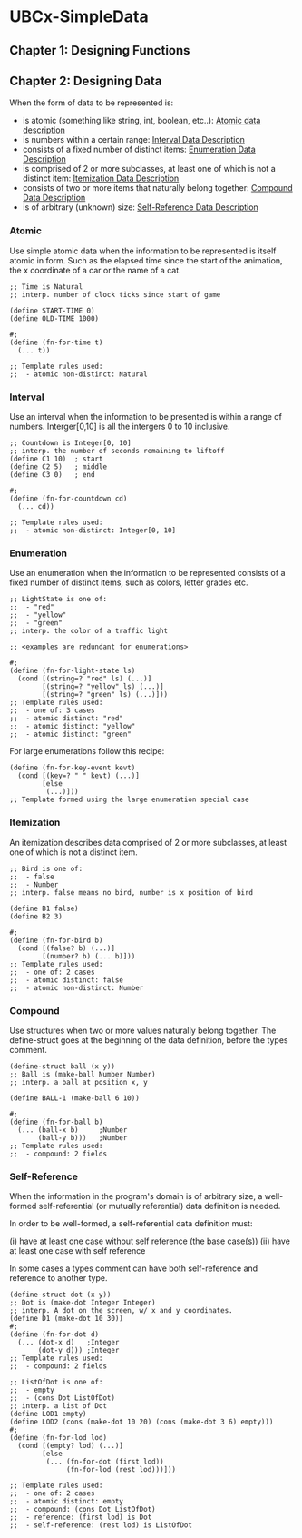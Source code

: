 # UBCx-SimpleData

## Chapter 1: Designing Functions


## Chapter 2: Designing Data

When the form of data to be represented is:

- is atomic (something like string, int, boolean, etc..): [Atomic data description](#Atomic)
- is numbers within a certain range: [Interval Data Description](#Interval)
- consists of a fixed number of distinct items: [Enumeration Data Description](#Enumeration)
- is comprised of 2 or more subclasses, at least one of which is not a distinct item: [Itemization Data Description](#Itemization) 
- consists of two or more items that naturally belong together: [Compound Data Description](#Compound)
- is of arbitrary (unknown) size: [Self-Reference Data Description](#Self-Reference)

### Atomic
Use simple atomic data when the information to be represented is itself atomic in form. Such as the elapsed time since the start of the animation, 
the x coordinate of a car or the name of a cat.

```
;; Time is Natural
;; interp. number of clock ticks since start of game

(define START-TIME 0)
(define OLD-TIME 1000)

#;
(define (fn-for-time t)
  (... t))

;; Template rules used:
;;  - atomic non-distinct: Natural

```

### Interval

Use an interval when the information to be presented is within a range of numbers. Interger[0,10] is all the intergers 0 to 10 inclusive.

```
;; Countdown is Integer[0, 10]
;; interp. the number of seconds remaining to liftoff
(define C1 10)  ; start
(define C2 5)   ; middle
(define C3 0)   ; end
 
#;
(define (fn-for-countdown cd)
  (... cd))

;; Template rules used:
;;  - atomic non-distinct: Integer[0, 10]

```

### Enumeration
Use an enumeration when the information to be represented consists of a fixed number of distinct items, such as colors, letter grades etc. 

```
;; LightState is one of:
;;  - "red"
;;  - "yellow"
;;  - "green"
;; interp. the color of a traffic light

;; <examples are redundant for enumerations>
 
#;
(define (fn-for-light-state ls)
  (cond [(string=? "red" ls) (...)]
        [(string=? "yellow" ls) (...)]
        [(string=? "green" ls) (...)]))
;; Template rules used:
;;  - one of: 3 cases
;;  - atomic distinct: "red"
;;  - atomic distinct: "yellow"
;;  - atomic distinct: "green"
```

For large enumerations follow this recipe:
```
(define (fn-for-key-event kevt)
  (cond [(key=? " " kevt) (...)]
        [else
         (...)]))
;; Template formed using the large enumeration special case
```

### Itemization
An itemization describes data comprised of 2 or more subclasses, at least one of which is not a distinct item. 

```
;; Bird is one of:
;;  - false
;;  - Number
;; interp. false means no bird, number is x position of bird

(define B1 false)
(define B2 3) 

#;
(define (fn-for-bird b)
  (cond [(false? b) (...)]
        [(number? b) (... b)]))
;; Template rules used:
;;  - one of: 2 cases
;;  - atomic distinct: false
;;  - atomic non-distinct: Number
```

### Compound
Use structures when two or more values naturally belong together. The define-struct goes at the beginning of the data definition, before the types comment.

```
(define-struct ball (x y))
;; Ball is (make-ball Number Number)
;; interp. a ball at position x, y 

(define BALL-1 (make-ball 6 10))

#;
(define (fn-for-ball b)
  (... (ball-x b)     ;Number
       (ball-y b)))   ;Number
;; Template rules used:
;;  - compound: 2 fields
```

### Self-Reference
When the information in the program's domain is of arbitrary size, a well-formed self-referential (or mutually referential) data definition is needed.

In order to be well-formed, a self-referential data definition must:

(i) have at least one case without self reference (the base case(s))
(ii) have at least one case with self reference

In some cases a types comment can have both self-reference and reference to another type.
```
(define-struct dot (x y))
;; Dot is (make-dot Integer Integer)
;; interp. A dot on the screen, w/ x and y coordinates.
(define D1 (make-dot 10 30))
#;
(define (fn-for-dot d)
  (... (dot-x d)   ;Integer
       (dot-y d))) ;Integer
;; Template rules used:
;;  - compound: 2 fields

;; ListOfDot is one of:
;;  - empty
;;  - (cons Dot ListOfDot)
;; interp. a list of Dot
(define LOD1 empty)
(define LOD2 (cons (make-dot 10 20) (cons (make-dot 3 6) empty)))
#;
(define (fn-for-lod lod)
  (cond [(empty? lod) (...)]
        [else
         (... (fn-for-dot (first lod))
              (fn-for-lod (rest lod)))]))

;; Template rules used:
;;  - one of: 2 cases
;;  - atomic distinct: empty
;;  - compound: (cons Dot ListOfDot)
;;  - reference: (first lod) is Dot 
;;  - self-reference: (rest lod) is ListOfDot
```
